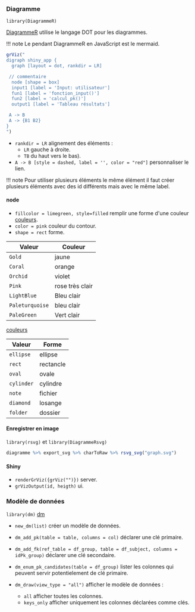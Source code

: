 
### Diagramme

`library(DiagrammeR)`

[DiagrammeR](https://rich-iannone.github.io/DiagrammeR/) utilise le langage DOT pour les diagrammes.

!!! note
	Le pendant DiagrammeR en JavaScript est le mermaid.

``` R
grViz("
digraph shiny_app {
  graph [layout = dot, rankdir = LR]

 // commentaire
  node [shape = box]
  input1 [label = 'Input: utilisateur']
  fun1 [label = 'fonction_input()']
  fun2 [label = 'calcul_pk()']
  output1 [label = 'Tableau résultats']

 A -> B 
 A -> {B1 B2}
}
")
```

- `rankdir = LR` alignement des éléments :
	- `LR` gauche à droite.
	- `TB` du haut vers le bas).
- `A -> B [style = dashed, label = '', color = "red"]` personnaliser le lien.

!!! note
	Pour utiliser plusieurs éléments le même élément il faut créer plusieurs éléments avec des id différents mais avec le même label.

#### node 

- `fillcolor = limegreen, style=filled` remplir une forme d'une couleur [couleurs](https://rich-iannone.github.io/DiagrammeR/articles/graphviz-mermaid.html?q=color#colors).
- `color = pink` couleur du contour.
- `shape = rect` forme.

| Valeur | Couleur |
|---|---|
| `Gold` | jaune |
| `Coral` | orange |
| `Orchid` | violet |
| `Pink` | rose très clair |
| `LightBlue` | Bleu clair |
| `Paleturquoise` | bleu clair |
| `PaleGreen` | Vert clair |

[couleurs](https://rich-iannone.github.io/DiagrammeR/articles/graphviz-mermaid.html?q=color#colors)
  
| Valeur | Forme |
|---|---|
| `ellipse` | ellipse 
| `rect` | rectancle |
| `oval` | ovale |
| `cylinder`  | cylindre |
| `note`  | fichier |
| `diamond` | losange |
| `folder` | dossier |

#### Enregistrer en image

`library(rsvg)` et `library(DiagrammeRsvg)`

``` R
diagramme %>% export_svg %>% charToRaw %>% rsvg_svg("graph.svg")
```

#### Shiny

- `renderGrViz({grViz("")})` server.
- `grVizOutput(id, heigth)` ui.

### Modèle de données

`library(dm)` [dm](https://dm.cynkra.com/)

- `new_dm(list)` créer un modèle de données.
- `dm_add_pk(table = table, columns = col)` déclarer une clé primaire.
- `dm_add_fk(ref_table = df_group, table = df_subject, columns = idPk_group)` déclarer une clé secondaire. 
- `dm_enum_pk_candidates(table = df_group)` lister les colonnes qui peuvent servir potentielement de clé primaire.
- `dm_draw(view_type = "all")` afficher le modèle de données :

	- `all` afficher toutes les colonnes.
	- `keys_only` afficher uniquement les colonnes déclarées comme clés.
